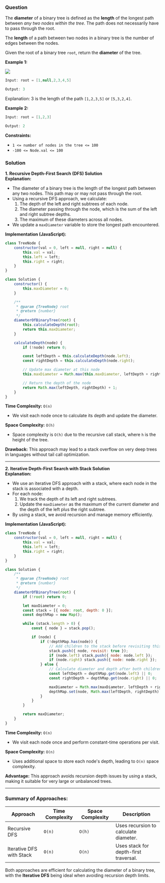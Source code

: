 ### Question
The **diameter** of a binary tree is defined as the **length** of the longest path between _any two nodes within the tree_. The path does not necessarily have to pass through the root.

The **length** of a path between two nodes in a binary tree is the number of edges between the nodes.

Given the root of a binary tree `root`, return the **diameter** of the tree.

**Example 1:**

![](https://imagedelivery.net/CLfkmk9Wzy8_9HRyug4EVA/90e1d7a0-4322-4c5d-c59b-dde2bf92bb00/public)

```java
Input: root = [1,null,2,3,4,5]

Output: 3
```

Explanation: 3 is the length of the path `[1,2,3,5]` or `[5,3,2,4]`.

**Example 2:**

```java
Input: root = [1,2,3]

Output: 2
```

**Constraints:**

- `1 <= number of nodes in the tree <= 100`
- `-100 <= Node.val <= 100`


### Solution

**1. Recursive Depth-First Search (DFS) Solution**  
**Explanation:**  
- The diameter of a binary tree is the length of the longest path between any two nodes. This path may or may not pass through the root.
- Using a recursive DFS approach, we calculate:
  1. The depth of the left and right subtrees of each node.
  2. The diameter passing through the node, which is the sum of the left and right subtree depths.
  3. The maximum of these diameters across all nodes.
- We update a `maxDiameter` variable to store the longest path encountered.

**Implementation (JavaScript):**

```javascript
class TreeNode {
    constructor(val = 0, left = null, right = null) {
        this.val = val;
        this.left = left;
        this.right = right;
    }
}

class Solution {
    constructor() {
        this.maxDiameter = 0;
    }

    /**
     * @param {TreeNode} root
     * @return {number}
     */
    diameterOfBinaryTree(root) {
        this.calculateDepth(root);
        return this.maxDiameter;
    }

    calculateDepth(node) {
        if (!node) return 0;

        const leftDepth = this.calculateDepth(node.left);
        const rightDepth = this.calculateDepth(node.right);

        // Update max diameter at this node
        this.maxDiameter = Math.max(this.maxDiameter, leftDepth + rightDepth);

        // Return the depth of the node
        return Math.max(leftDepth, rightDepth) + 1;
    }
}
```

**Time Complexity:** `O(n)`  
- We visit each node once to calculate its depth and update the diameter.

**Space Complexity:** `O(h)`  
- Space complexity is `O(h)` due to the recursive call stack, where `h` is the height of the tree.

**Drawback:** This approach may lead to a stack overflow on very deep trees in languages without tail call optimization.

---

**2. Iterative Depth-First Search with Stack Solution**  
**Explanation:**  
- We use an iterative DFS approach with a stack, where each node in the stack is associated with a depth.
- For each node:
  1. We track the depth of its left and right subtrees.
  2. Update the `maxDiameter` as the maximum of the current diameter and the depth of the left plus the right subtree.
- By using a stack, we avoid recursion and manage memory efficiently.

**Implementation (JavaScript):**

```javascript
class TreeNode {
    constructor(val = 0, left = null, right = null) {
        this.val = val;
        this.left = left;
        this.right = right;
    }
}

class Solution {
    /**
     * @param {TreeNode} root
     * @return {number}
     */
    diameterOfBinaryTree(root) {
        if (!root) return 0;

        let maxDiameter = 0;
        const stack = [{ node: root, depth: 0 }];
        const depthMap = new Map();

        while (stack.length > 0) {
            const { node } = stack.pop();

            if (node) {
                if (!depthMap.has(node)) {
                    // Add children to the stack before revisiting this node
                    stack.push({ node, revisit: true });
                    if (node.left) stack.push({ node: node.left });
                    if (node.right) stack.push({ node: node.right });
                } else {
                    // Calculate diameter and depth after both children are processed
                    const leftDepth = depthMap.get(node.left) || 0;
                    const rightDepth = depthMap.get(node.right) || 0;

                    maxDiameter = Math.max(maxDiameter, leftDepth + rightDepth);
                    depthMap.set(node, Math.max(leftDepth, rightDepth) + 1);
                }
            }
        }

        return maxDiameter;
    }
}
```

**Time Complexity:** `O(n)`  
- We visit each node once and perform constant-time operations per visit.

**Space Complexity:** `O(n)`  
- Uses additional space to store each node's depth, leading to `O(n)` space complexity.

**Advantage:** This approach avoids recursion depth issues by using a stack, making it suitable for very large or unbalanced trees.

---

### Summary of Approaches:

| Approach                        | Time Complexity | Space Complexity | Description                              |
|---------------------------------|-----------------|------------------|------------------------------------------|
| Recursive DFS                   | `O(n)`          | `O(h)`          | Uses recursion to calculate diameter.    |
| Iterative DFS with Stack        | `O(n)`          | `O(n)`          | Uses stack for depth-first traversal.    |

Both approaches are efficient for calculating the diameter of a binary tree, with the **Iterative DFS** being ideal when avoiding recursion depth limits.